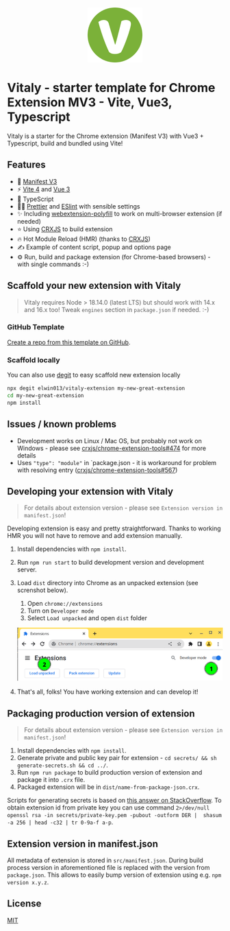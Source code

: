 <div align="center">

![vitaly icon](./public/icon-128.png)

</div>

# Vitaly - starter template for Chrome Extension MV3 - Vite, Vue3, Typescript

Vitaly is a starter for the Chrome extension (Manifest V3) with Vue3 + Typescript, build and bundled using Vite!

## Features

- 🥳 [Manifest V3](https://developer.chrome.com/docs/extensions/mv3/intro/)
- ⚡️ [Vite 4](https://github.com/vitejs/vite) and [Vue 3](https://github.com/vuejs/core)
- 🦾 TypeScript
- 🤙🏻 [Prettier](https://prettier.io/) and [ESlint](https://eslint.org/) with sensible settings
- ✨ Including [webextension-polyfill](https://github.com/mozilla/webextension-polyfill) to work on multi-browser extension (if needed)
- ⭐ Using [CRXJS](https://github.com/crxjs/chrome-extension-tools) to build extension
- 🔥 Hot Module Reload (HMR) (thanks to [CRXJS](https://github.com/crxjs/chrome-extension-tools))
- ✍️ Example of content script, popup and options page
- ⚙️ Run, build and package extension (for Chrome-based browsers) - with single commands :-)

## Scaffold your new extension with Vitaly

> Vitaly requires Node > 18.14.0 (latest LTS) but should work with 14.x and 16.x too! Tweak `engines` section in `package.json` if needed. :-)

### GitHub Template

[Create a repo from this template on GitHub](https://github.com/elwin013/vitaly-extension/generate).

### Scaffold locally

You can also use [degit](https://github.com/Rich-Harris/degit) to easy scaffold new extension locally

```bash
npx degit elwin013/vitaly-extension my-new-great-extension
cd my-new-great-extension
npm install
```

## Issues / known problems

- Development works on Linux / Mac OS, but probably not work on Windows -
  please see [crxjs/chrome-extension-tools#474](https://github.com/crxjs/chrome-extension-tools/pull/474) for more details
- Uses `"type": "module"` in `package.json - it is workaround for problem with resolving entry ([crxjs/chrome-extension-tools#567](https://github.com/crxjs/chrome-extension-tools/issues/567#issuecomment-1304843039))

## Developing your extension with Vitaly

> For details about extension version - please see `Extension version in manifest.json`!

Developing extension is easy and pretty straightforward.
Thanks to working HMR you will not have to remove and add extension manually.

1. Install dependencies with `npm install`.
2. Run `npm run start` to build development version and development server.
3. Load `dist` directory into Chrome as an unpacked extension (see screnshot below).

   1. Open `chrome://extensions`
   2. Turn on `Developer mode`
   3. Select `Load unpacked` and open `dist` folder

   ![loading unpacked extension](load-unpacked-extension.png)

4. That's all, folks! You have working extension and can develop it!

## Packaging production version of extension

> For details about extension version - please see `Extension version in manifest.json`!

1. Install dependencies with `npm install`.
2. Generate private and public key pair for extension - `cd secrets/ && sh generate-secrets.sh && cd ../`.
3. Run `npm run package` to build production version of extension and package it into `.crx` file.
4. Packaged extension will be in `dist/name-from-package-json.crx`.

Scripts for generating secrets is based on [this answer on StackOverflow](https://stackoverflow.com/a/23877974).
To obtain extension id from private key you can use command `2>/dev/null openssl rsa -in secrets/private-key.pem -pubout -outform DER |  shasum -a 256 | head -c32 | tr 0-9a-f a-p`.

## Extension version in manifest.json

All metadata of extension is stored in `src/manifest.json`.
During build process version in aforementioned file is replaced with the version from `package.json`.
This allows to easily bump version of extension using e.g. `npm version x.y.z`.

## License

[MIT](LICENSE)
